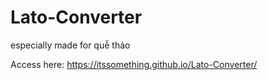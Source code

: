 # Lato-Converter
especially made for quễ thảo

Access here: https://itssomething.github.io/Lato-Converter/
